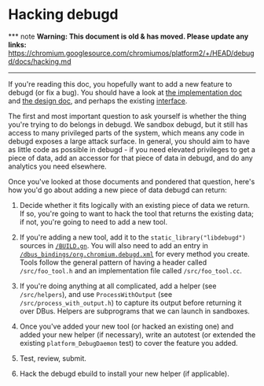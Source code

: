 # Hacking debugd

*** note
**Warning: This document is old & has moved.  Please update any links:**<br>
https://chromium.googlesource.com/chromiumos/platform2/+/HEAD/debugd/docs/hacking.md
***

[iface]: ../dbus_bindings/org.chromium.debugd.xml
[impl]: implementation.md
[design]: design.md
[makefile]: ../BUILD.gn

If you're reading this doc, you hopefully want to add a new feature to debugd
(or fix a bug). You should have a look at [the implementation doc][impl] and
[the design doc][design], and perhaps the existing [interface][iface].

The first and most important question to ask yourself is whether the thing
you're trying to do belongs in debugd. We sandbox debugd, but it still has
access to many privileged parts of the system, which means any code in debugd
exposes a large attack surface. In general, you should aim to have as little
code as possible in debugd - if you need elevated privileges to get a piece of
data, add an accessor for that piece of data in debugd, and do any analytics you
need elsewhere.

Once you've looked at those documents and pondered that question, here's how
you'd go about adding a new piece of data debugd can return:

1. Decide whether it fits logically with an existing piece of data we return. If
so, you're going to want to hack the tool that returns the existing data; if
not, you're going to need to add a new tool.

2. If you're adding a new tool, add it to the `static_library("libdebugd")`
sources in [`/BUILD.gn`][makefile]. You will also need to add an entry in
[`/dbus_bindings/org.chromium.debugd.xml`][iface] for every method you create.
Tools follow the general pattern of having a header called `/src/foo_tool.h` and
an implementation file called `/src/foo_tool.cc`.

3. If you're doing anything at all complicated, add a helper (see
`/src/helpers`), and use `ProcessWithOutput` (see `/src/process_with_output.h`)
to capture its output before returning it over DBus. Helpers are subprograms
that we can launch in sandboxes.

4. Once you've added your new tool (or hacked an existing one) and added your
new helper (if necessary), write an autotest (or extended the existing
`platform_DebugDaemon` test) to cover the feature you added.

5. Test, review, submit.

6. Hack the debugd ebuild to install your new helper (if applicable).
